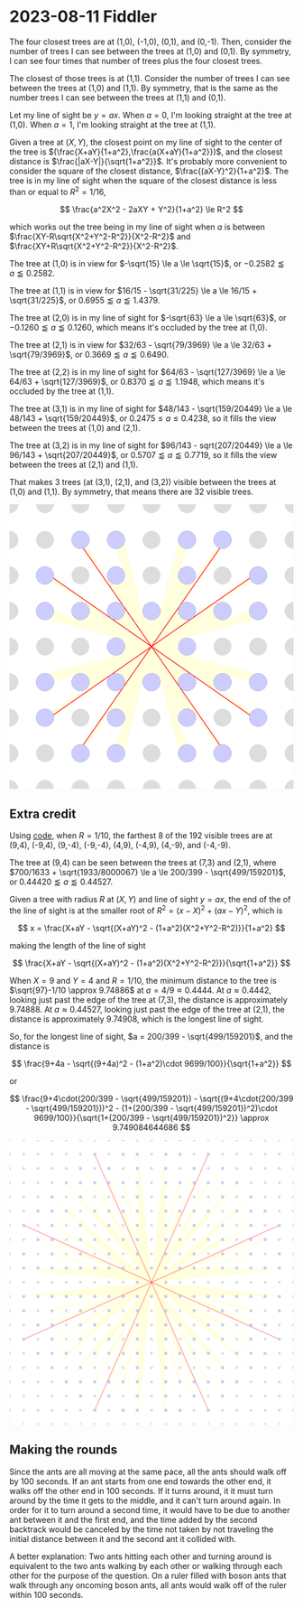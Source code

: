 2023-08-11 Fiddler
==================
The four closest trees are at (1,0), (-1,0), (0,1), and (0,-1).  Then,
consider the number of trees I can see between the trees at (1,0) and (0,1).
By symmetry, I can see four times that number of trees plus the four closest
trees.

The closest of those trees is at (1,1).  Consider the number of trees I can
see between the trees at (1,0) and (1,1).  By symmetry, that is the same as
the number trees I can see between the trees at (1,1) and (0,1).

Let my line of sight be $y = ax$.  When $a = 0$, I'm looking straight at
the tree at (1,0).  When $a = 1$, I'm looking straight at the tree at
(1,1).

Given a tree at $(X,Y)$, the closest point on my line of sight to the center
of the tree is $(\frac{X+aY}{1+a^2},\frac{a(X+aY){1+a^2}})$, and the
closest distance is $\frac{|aX-Y|}{\sqrt{1+a^2}}$.  It's probably more
convenient to consider the square of the closest distance,
$\frac{(aX-Y)^2}{1+a^2}$.  The tree is in my line of sight when the
square of the closest distance is less than or equal to $R^2 = 1/16$,

$$ \frac{a^2X^2 - 2aXY + Y^2}{1+a^2} \le R^2 $$

which works out the tree being in my line of sight when $a$ is between
$\frac{XY-R\sqrt{X^2+Y^2-R^2}}{X^2-R^2}$ and
$\frac{XY+R\sqrt{X^2+Y^2-R^2}}{X^2-R^2}$.

The tree at (1,0) is in view for $-\sqrt{15} \le a \le \sqrt{15}$, or
$-0.2582 \lessapprox a \lessapprox 0.2582$.

The tree at (1,1) is in view for
$16/15 - \sqrt{31/225} \le a \le 16/15 + \sqrt{31/225}$, or
$0.6955 \lessapprox a \lessapprox 1.4379$.

The tree at (2,0) is in my line of sight for $-\sqrt{63} \le a \le \sqrt{63}$,
or $-0.1260 \lessapprox a \lessapprox 0.1260$, which means it's occluded by
the tree at (1,0).

The tree at (2,1) is in view for
$32/63 - \sqrt{79/3969} \le a \le 32/63 + \sqrt{79/3969}$, or
$0.3669 \lessapprox a \lessapprox 0.6490$.

The tree at (2,2) is in my line of sight for
$64/63 - \sqrt{127/3969} \le a \le 64/63 + \sqrt{127/3969}$, or
$0.8370 \lessapprox a \lessapprox 1.1948$, which means it's occluded by
the tree at (1,1).

The tree at (3,1) is in my line of sight for
$48/143 - \sqrt{159/20449} \le a \le 48/143 + \sqrt{159/20449}$, or
$0.2475 \le a \le 0.4238$, so it fills the view between the trees at
(1,0) and (2,1).

The tree at (3,2) is in my line of sight for
$96/143 - sqrt{207/20449} \le a \le 96/143 + \sqrt{207/20449}$, or
$0.5707 \lessapprox a \lessapprox 0.7719$, so it fills the view between
the trees at (2,1) and (1,1).

That makes 3 trees (at (3,1), (2,1), and (3,2)) visible between the trees
at (1,0) and (1,1).  By symmetry, that means there are 32 visible trees.

![Visualization](20230811.svg)

Extra credit
------------
Using [code](20230811.hs), when $R = 1/10$, the farthest 8 of the 192 visible
trees are at (9,4), (-9,4), (9,-4), (-9,-4), (4,9), (-4,9), (4,-9), and
(-4,-9).

The tree at (9,4) can be seen between the trees at (7,3) and (2,1), where
$700/1633 + \sqrt{1933/8000067} \le a \le 200/399 - \sqrt{499/159201}$, or
$0.44420 \lessapprox a \lessapprox 0.44527$.

Given a tree with radius $R$ at $(X,Y)$ and line of sight $y = ax$, the
end of the of the line of sight is at the smaller root of
$R^2 = (x-X)^2 + (ax - Y)^2$, which is

$$ x = \frac{X+aY - \sqrt{(X+aY)^2 - (1+a^2)(X^2+Y^2-R^2)}}{1+a^2} $$

making the length of the line of sight

$$ \frac{X+aY - \sqrt{(X+aY)^2 - (1+a^2)(X^2+Y^2-R^2)}}{\sqrt{1+a^2}} $$

When $X = 9$ and $Y = 4$ and $R = 1/10$, the minimum distance to the tree is
$\sqrt{97}-1/10 \approx 9.74886$ at $a = 4/9 \approx 0.4444$.
At $a \approx 0.4442$, looking just past the edge of the tree at (7,3),
the distance is approximately 9.74888.
At $a \approx 0.44527$, looking just past the edge of the tree at (2,1),
the distance is approximately 9.74908, which is the longest line of sight.

So, for the longest line of sight, $a = 200/399 - \sqrt{499/159201}$, and
the distance is

$$ \frac{9+4a - \sqrt{(9+4a)^2 - (1+a^2)\cdot 9699/100}}{\sqrt{1+a^2}} $$

or

$$ \frac{9+4\cdot(200/399 - \sqrt{499/159201}) - \sqrt{(9+4\cdot(200/399 - \sqrt{499/159201}))^2 - (1+(200/399 - \sqrt{499/159201})^2)\cdot 9699/100}}{\sqrt{1+(200/399 - \sqrt{499/159201})^2}} \approx 9.749084644686 $$

![Visualization](20230811ec.svg)

Making the rounds
-----------------
Since the ants are all moving at the same pace, all the ants should walk off
by 100 seconds.  If an ant starts from one end towards the other end, it
walks off the other end in 100 seconds.  If it turns around, it it must turn
around by the time it gets to the middle, and it can't turn around again.
In order for it to turn around a second time, it would have to be due to
another ant between it and the first end, and the time added by the second
backtrack would be canceled by the time not taken by not traveling the initial
distance between it and the second ant it collided with.

A better explanation: Two ants hitting each other and turning around is
equivalent to the two ants walking by each other or walking through each
other for the purpose of the question.  On a ruler filled with boson ants
that walk through any oncoming boson ants, all ants would walk off of the
ruler within 100 seconds.

